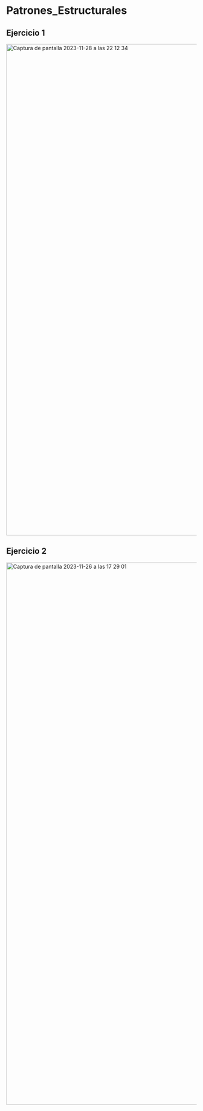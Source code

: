 # Patrones_Estructurales


## Ejercicio 1

<img width="1302" alt="Captura de pantalla 2023-11-28 a las 22 12 34" src="https://github.com/juaannavarro/Patrones_Estructurales/assets/91721668/d253d88e-2153-4858-85a8-1f5c7f294d73">


## Ejercicio 2

<img width="1437" alt="Captura de pantalla 2023-11-26 a las 17 29 01" src="https://github.com/juaannavarro/Patrones_Estructurales/assets/91721668/d5aeb370-f1cf-45a4-9672-bd4cce5f4f93">
